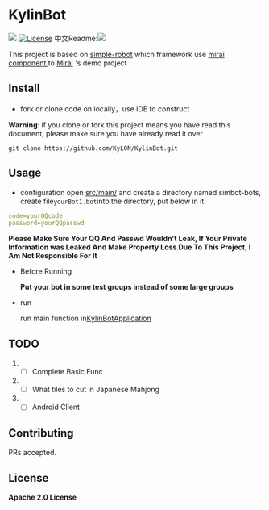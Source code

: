 # KylinBot

[![](https://img.shields.io/badge/blog-Kylin-blue)](http://kyl1n.top/) 
[![License](https://img.shields.io/badge/License-Apache%202.0-blue.svg)](https://opensource.org/licenses/Apache-2.0)
中文Readme:[![](https://img.shields.io/badge/%E8%AF%AD%E8%A8%80-%E4%B8%AD%E6%96%87-green)](https://github.com/KyL0N/KylinBot/blob/main/README.zh-CN.md)

This project is  based on [simple-robot](https://github.com/ForteScarlet/simpler-robot) which framework use [mirai component ](https://github.com/ForteScarlet/simpler-robot/tree/dev/component/component-mirai)to [Mirai](https://github.com/mamoe/mirai) 's demo project



## Install

- fork or clone code on locally，use IDE to construct

**Warning**: if you clone or fork this project means you have read this document, please make sure you have already read it over

```shell
git clone https://github.com/KyL0N/KylinBot.git
```

## Usage

- configuration
open [src/main/](src/main/resources) and create a directory named simbot-bots, create file`yourBot1.bot`into the  directory, put below in it


```yaml
code=yourQQcode
password=yourQQpasswd
```

**Please Make Sure Your QQ And Passwd Wouldn't Leak, If Your Private Information was Leaked And Make Property Loss Due To This Project, I Am Not Responsible For It**

- Before Running

  **Put your bot in some test groups instead of some large groups**

- run

  run main function in[KylinBotApplication](src/main/java/top/kylinbot/demo/KylinBotApplication.java)

## TODO
1. - [ ] Complete Basic Func 
2. - [ ] What tiles to cut in Japanese Mahjong
3. - [ ] Android Client

## Contributing

PRs accepted.

## License

**Apache 2.0 License**
